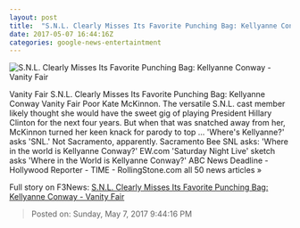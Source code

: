 ```yaml
---
layout: post
title:  "S.N.L. Clearly Misses Its Favorite Punching Bag: Kellyanne Conway - Vanity Fair"
date: 2017-05-07 16:44:16Z
categories: google-news-entertaintment
---
```


![S.N.L. Clearly Misses Its Favorite Punching Bag: Kellyanne Conway - Vanity Fair](http://media.vanityfair.com/photos/590f483db2b5c96b5f052e4f/16:9/w_1200,h_630,c_limit/kellyanne-conway-snl.jpg)

Vanity Fair S.N.L. Clearly Misses Its Favorite Punching Bag: Kellyanne Conway Vanity Fair Poor Kate McKinnon. The versatile S.N.L. cast member likely thought she would have the sweet gig of playing President Hillary Clinton for the next four years. But when that was snatched away from her, McKinnon turned her keen knack for parody to top ... 'Where's Kellyanne?' asks 'SNL.' Not Sacramento, apparently. Sacramento Bee SNL asks: 'Where in the world is Kellyanne Conway?' EW.com 'Saturday Night Live' sketch asks 'Where in the World is Kellyanne Conway?' ABC News Deadline - Hollywood Reporter - TIME - RollingStone.com all 50 news articles »


Full story on F3News: [S.N.L. Clearly Misses Its Favorite Punching Bag: Kellyanne Conway - Vanity Fair](http://www.f3nws.com/n/D3WepB)

> Posted on: Sunday, May 7, 2017 9:44:16 PM

